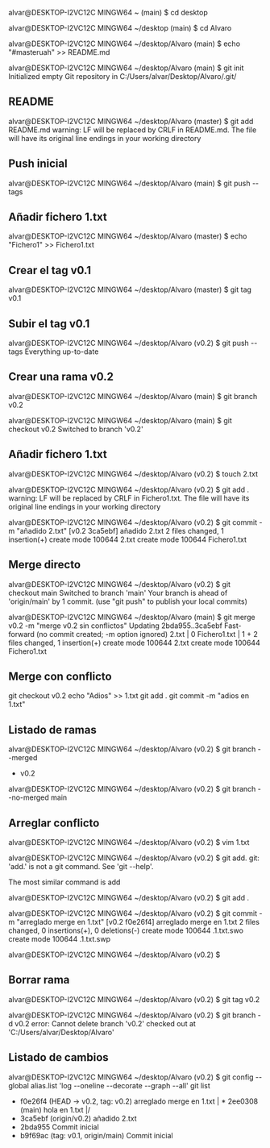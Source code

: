alvar@DESKTOP-I2VC12C MINGW64 ~ (main)
$ cd desktop

alvar@DESKTOP-I2VC12C MINGW64 ~/desktop (main)
$ cd Alvaro

alvar@DESKTOP-I2VC12C MINGW64 ~/desktop/Alvaro (main)
$ echo "#masteruah" >> README.md

alvar@DESKTOP-I2VC12C MINGW64 ~/desktop/Alvaro (main)
$ git init
Initialized empty Git repository in C:/Users/alvar/Desktop/Alvaro/.git/

## README
alvar@DESKTOP-I2VC12C MINGW64 ~/desktop/Alvaro (master)
$ git add README.md
warning: LF will be replaced by CRLF in README.md.
The file will have its original line endings in your working directory

## Push inicial
alvar@DESKTOP-I2VC12C MINGW64 ~/desktop/Alvaro (main)
$ git push --tags

## Añadir fichero 1.txt
alvar@DESKTOP-I2VC12C MINGW64 ~/desktop/Alvaro (master)
$ echo "Fichero1" >> Fichero1.txt

## Crear el tag v0.1
alvar@DESKTOP-I2VC12C MINGW64 ~/desktop/Alvaro (master)
$ git tag v0.1

## Subir el tag v0.1
alvar@DESKTOP-I2VC12C MINGW64 ~/desktop/Alvaro (v0.2)
$ git push --tags
Everything up-to-date


## Crear una rama v0.2
alvar@DESKTOP-I2VC12C MINGW64 ~/desktop/Alvaro (main)
$ git branch v0.2

alvar@DESKTOP-I2VC12C MINGW64 ~/desktop/Alvaro (main)
$ git checkout v0.2
Switched to branch 'v0.2'

## Añadir fichero 1.txt

alvar@DESKTOP-I2VC12C MINGW64 ~/desktop/Alvaro (v0.2)
$ touch 2.txt

alvar@DESKTOP-I2VC12C MINGW64 ~/desktop/Alvaro (v0.2)
$ git add .
warning: LF will be replaced by CRLF in Fichero1.txt.
The file will have its original line endings in your working directory

alvar@DESKTOP-I2VC12C MINGW64 ~/desktop/Alvaro (v0.2)
$ git commit -m "añadido 2.txt"
[v0.2 3ca5ebf] añadido 2.txt
 2 files changed, 1 insertion(+)
 create mode 100644 2.txt
 create mode 100644 Fichero1.txt
 

## Merge directo
 
 alvar@DESKTOP-I2VC12C MINGW64 ~/desktop/Alvaro (v0.2)
$ git checkout main
Switched to branch 'main'
Your branch is ahead of 'origin/main' by 1 commit.
  (use "git push" to publish your local commits)

alvar@DESKTOP-I2VC12C MINGW64 ~/desktop/Alvaro (main)
$ git merge v0.2 -m "merge v0.2 sin conflictos"
Updating 2bda955..3ca5ebf
Fast-forward (no commit created; -m option ignored)
 2.txt        | 0
 Fichero1.txt | 1 +
 2 files changed, 1 insertion(+)
 create mode 100644 2.txt
 create mode 100644 Fichero1.txt
 
 ## Merge con conflicto
 
 git checkout v0.2
echo "Adios" >> 1.txt
git add .
git commit -m "adios en 1.txt"


## Listado de ramas

alvar@DESKTOP-I2VC12C MINGW64 ~/desktop/Alvaro (v0.2)
$ git branch --merged
* v0.2

alvar@DESKTOP-I2VC12C MINGW64 ~/desktop/Alvaro (v0.2)
$ git branch --no-merged
  main


## Arreglar conflicto
alvar@DESKTOP-I2VC12C MINGW64 ~/desktop/Alvaro (v0.2)
$ vim 1.txt

alvar@DESKTOP-I2VC12C MINGW64 ~/desktop/Alvaro (v0.2)
$ git add.
git: 'add.' is not a git command. See 'git --help'.

The most similar command is
        add

alvar@DESKTOP-I2VC12C MINGW64 ~/desktop/Alvaro (v0.2)
$ git add .

alvar@DESKTOP-I2VC12C MINGW64 ~/desktop/Alvaro (v0.2)
$ git commit -m "arreglado merge en 1.txt"
[v0.2 f0e26f4] arreglado merge en 1.txt
 2 files changed, 0 insertions(+), 0 deletions(-)
 create mode 100644 .1.txt.swo
 create mode 100644 .1.txt.swp

alvar@DESKTOP-I2VC12C MINGW64 ~/desktop/Alvaro (v0.2)
$

## Borrar rama
alvar@DESKTOP-I2VC12C MINGW64 ~/desktop/Alvaro (v0.2)
$ git tag v0.2

alvar@DESKTOP-I2VC12C MINGW64 ~/desktop/Alvaro (v0.2)
$ git branch -d v0.2
error: Cannot delete branch 'v0.2' checked out at 'C:/Users/alvar/Desktop/Alvaro'

## Listado de cambios

alvar@DESKTOP-I2VC12C MINGW64 ~/desktop/Alvaro (v0.2)
$ git config --global alias.list 'log --oneline --decorate --graph --all'
git list
* f0e26f4 (HEAD -> v0.2, tag: v0.2) arreglado merge en 1.txt
| * 2ee0308 (main) hola en 1.txt
|/
* 3ca5ebf (origin/v0.2) añadido 2.txt
* 2bda955 Commit inicial
* b9f69ac (tag: v0.1, origin/main) Commit inicial

